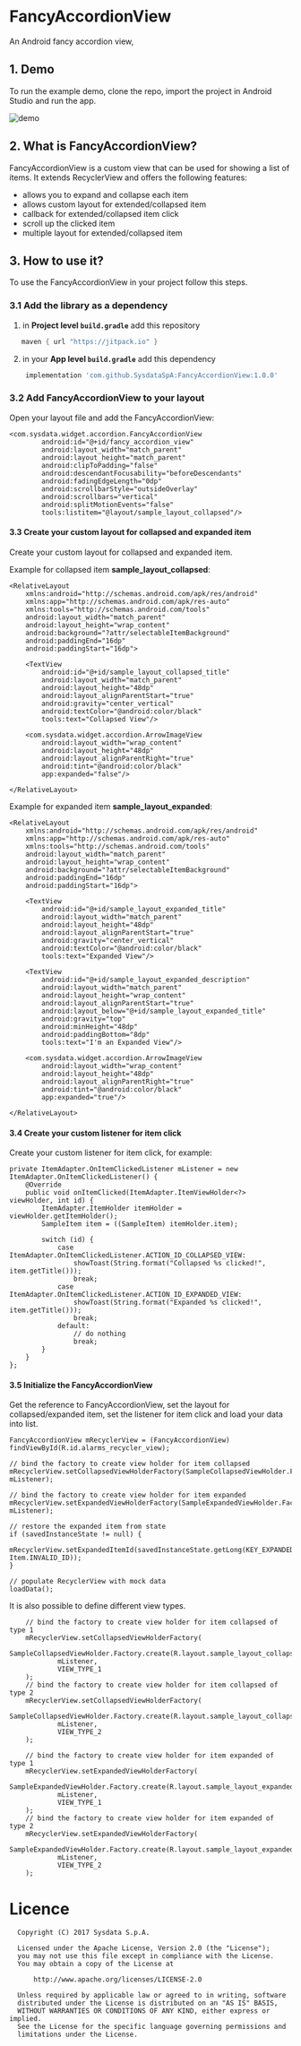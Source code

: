 # FancyAccordionView
An Android fancy accordion view,

## 1. Demo
To run the example demo, clone the repo, import the project in Android Studio and run the app.

![demo](FancyAccordionView_demo_viewType.gif)

## 2. What is FancyAccordionView?
FancyAccordionView is a custom view that can be used for showing a list of items. It extends RecyclerView and offers the following features:
* allows you to expand and collapse each item
* allows custom layout for extended/collapsed item
* callback for extended/collapsed item click
* scroll up the clicked item
* multiple layout for extended/collapsed item

## 3. How to use it?
To use the FancyAccordionView in your project follow this steps.

### 3.1 Add the library as a dependency
1. in **Project level `build.gradle`** add this repository
```gradle
   maven { url "https://jitpack.io" }
```
2. in your **App level `build.gradle`** add this dependency
```gradle
    implementation 'com.github.SysdataSpA:FancyAccordionView:1.0.0'
```

### 3.2 Add FancyAccordionView to your layout 
Open your layout file and add the FancyAccordionView:

    <com.sysdata.widget.accordion.FancyAccordionView
            android:id="@+id/fancy_accordion_view"
            android:layout_width="match_parent"
            android:layout_height="match_parent"
            android:clipToPadding="false"
            android:descendantFocusability="beforeDescendants"
            android:fadingEdgeLength="0dp"
            android:scrollbarStyle="outsideOverlay"
            android:scrollbars="vertical"
            android:splitMotionEvents="false"
            tools:listitem="@layout/sample_layout_collapsed"/>
#### 3.3 Create your custom layout for collapsed and expanded item
Create your custom layout for collapsed and expanded item.

Example for collapsed item **sample_layout_collapsed**:

    <RelativeLayout
        xmlns:android="http://schemas.android.com/apk/res/android"
        xmlns:app="http://schemas.android.com/apk/res-auto"
        xmlns:tools="http://schemas.android.com/tools"
        android:layout_width="match_parent"
        android:layout_height="wrap_content"
        android:background="?attr/selectableItemBackground"
        android:paddingEnd="16dp"
        android:paddingStart="16dp">
        
        <TextView
            android:id="@+id/sample_layout_collapsed_title"
            android:layout_width="match_parent"
            android:layout_height="48dp"
            android:layout_alignParentStart="true"
            android:gravity="center_vertical"
            android:textColor="@android:color/black"
            tools:text="Collapsed View"/>
            
        <com.sysdata.widget.accordion.ArrowImageView
            android:layout_width="wrap_content"
            android:layout_height="48dp"
            android:layout_alignParentRight="true"
            android:tint="@android:color/black"
            app:expanded="false"/>
            
    </RelativeLayout>

Example for expanded item **sample_layout_expanded**:

    <RelativeLayout
        xmlns:android="http://schemas.android.com/apk/res/android"
        xmlns:app="http://schemas.android.com/apk/res-auto"
        xmlns:tools="http://schemas.android.com/tools"
        android:layout_width="match_parent"
        android:layout_height="wrap_content"
        android:background="?attr/selectableItemBackground"
        android:paddingEnd="16dp"
        android:paddingStart="16dp">
    
        <TextView
            android:id="@+id/sample_layout_expanded_title"
            android:layout_width="match_parent"
            android:layout_height="48dp"
            android:layout_alignParentStart="true"
            android:gravity="center_vertical"
            android:textColor="@android:color/black"
            tools:text="Expanded View"/>
    
        <TextView
            android:id="@+id/sample_layout_expanded_description"
            android:layout_width="match_parent"
            android:layout_height="wrap_content"
            android:layout_alignParentStart="true"
            android:layout_below="@+id/sample_layout_expanded_title"
            android:gravity="top"
            android:minHeight="48dp"
            android:paddingBottom="8dp"
            tools:text="I'm an Expanded View"/>
    
        <com.sysdata.widget.accordion.ArrowImageView
            android:layout_width="wrap_content"
            android:layout_height="48dp"
            android:layout_alignParentRight="true"
            android:tint="@android:color/black"
            app:expanded="true"/>
    
    </RelativeLayout>

#### 3.4 Create your custom listener for item click
Create your custom listener for item click, for example:

    private ItemAdapter.OnItemClickedListener mListener = new ItemAdapter.OnItemClickedListener() {
        @Override
        public void onItemClicked(ItemAdapter.ItemViewHolder<?> viewHolder, int id) {
            ItemAdapter.ItemHolder itemHolder = viewHolder.getItemHolder();
            SampleItem item = ((SampleItem) itemHolder.item);

            switch (id) {
                case ItemAdapter.OnItemClickedListener.ACTION_ID_COLLAPSED_VIEW:
                    showToast(String.format("Collapsed %s clicked!", item.getTitle()));
                    break;
                case ItemAdapter.OnItemClickedListener.ACTION_ID_EXPANDED_VIEW:
                    showToast(String.format("Expanded %s clicked!", item.getTitle()));
                    break;
                default:
                    // do nothing
                    break;
            }
        }
    };
 
#### 3.5 Initialize the FancyAccordionView
Get the reference to FancyAccordionView, set the layout for collapsed/expanded item, set the listener for item click and load your data into list.

    FancyAccordionView mRecyclerView = (FancyAccordionView) findViewById(R.id.alarms_recycler_view);
    
    // bind the factory to create view holder for item collapsed
    mRecyclerView.setCollapsedViewHolderFactory(SampleCollapsedViewHolder.Factory.create(R.layout.sample_layout_collapsed), mListener);

    // bind the factory to create view holder for item expanded
    mRecyclerView.setExpandedViewHolderFactory(SampleExpandedViewHolder.Factory.create(R.layout.sample_layout_expanded), mListener);

    // restore the expanded item from state
    if (savedInstanceState != null) {
        mRecyclerView.setExpandedItemId(savedInstanceState.getLong(KEY_EXPANDED_ID, Item.INVALID_ID));
    }

    // populate RecyclerView with mock data
    loadData();

It is also possible to define different view types.

        // bind the factory to create view holder for item collapsed of type 1
        mRecyclerView.setCollapsedViewHolderFactory(
                SampleCollapsedViewHolder.Factory.create(R.layout.sample_layout_collapsed),
                mListener,
                VIEW_TYPE_1
        );
        // bind the factory to create view holder for item collapsed of type 2
        mRecyclerView.setCollapsedViewHolderFactory(
                SampleCollapsedViewHolder.Factory.create(R.layout.sample_layout_collapsed_type2),
                mListener,
                VIEW_TYPE_2
        );

        // bind the factory to create view holder for item expanded of type 1
        mRecyclerView.setExpandedViewHolderFactory(
                SampleExpandedViewHolder.Factory.create(R.layout.sample_layout_expanded),
                mListener,
                VIEW_TYPE_1
        );
        // bind the factory to create view holder for item expanded of type 2
        mRecyclerView.setExpandedViewHolderFactory(
                SampleExpandedViewHolder.Factory.create(R.layout.sample_layout_expanded_type2),
                mListener,
                VIEW_TYPE_2
        );

# Licence

      Copyright (C) 2017 Sysdata S.p.A.

      Licensed under the Apache License, Version 2.0 (the "License");
      you may not use this file except in compliance with the License.
      You may obtain a copy of the License at

          http://www.apache.org/licenses/LICENSE-2.0

      Unless required by applicable law or agreed to in writing, software
      distributed under the License is distributed on an "AS IS" BASIS,
      WITHOUT WARRANTIES OR CONDITIONS OF ANY KIND, either express or implied.
      See the License for the specific language governing permissions and
      limitations under the License.

